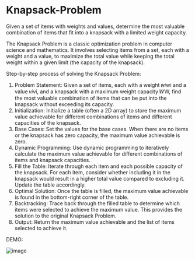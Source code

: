 # Knapsack-Problem
Given a set of items with weights and values, determine the most valuable combination of items that fit into a knapsack with a limited weight capacity.

The Knapsack Problem is a classic optimization problem in computer science and mathematics. It involves selecting items from a set, each with a weight and a value, to maximize the total value while keeping the total weight within a given limit (the capacity of the knapsack).

Step-by-step process of solving the Knapsack Problem:
1.	Problem Statement: Given a set of items, each with a weight 𝑤𝑖wi and a value 𝑣𝑖vi, and a knapsack with a maximum weight capacity 𝑊W, find the most valuable combination of items that can be put into the knapsack without exceeding its capacity.
2.	Initialization: Initialize a table (often a 2D array) to store the maximum value achievable for different combinations of items and different capacities of the knapsack.
3.	Base Cases: Set the values for the base cases. When there are no items or the knapsack has zero capacity, the maximum value achievable is zero.
4.	Dynamic Programming: Use dynamic programming to iteratively calculate the maximum value achievable for different combinations of items and knapsack capacities.
5.	Fill the Table: Iterate through each item and each possible capacity of the knapsack. For each item, consider whether including it in the knapsack would result in a higher total value compared to excluding it. Update the table accordingly.
6.	Optimal Solution: Once the table is filled, the maximum value achievable is found in the bottom-right corner of the table.
7.	Backtracking: Trace back through the filled table to determine which items were selected to achieve the maximum value. This provides the solution to the original Knapsack Problem.
8.	Output: Return the maximum value achievable and the list of items selected to achieve it.

DEMO:


![image](https://github.com/arshasuresh03/Knapsack-Problem/assets/160167081/65f8858c-6247-41c4-92bf-c6f8f6e05633)
